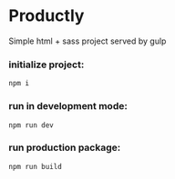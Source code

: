 # Productly

Simple html + sass project served by gulp

### initialize project:
`npm i`

### run in development mode:
`npm run dev`

### run production package:
`npm run build`
